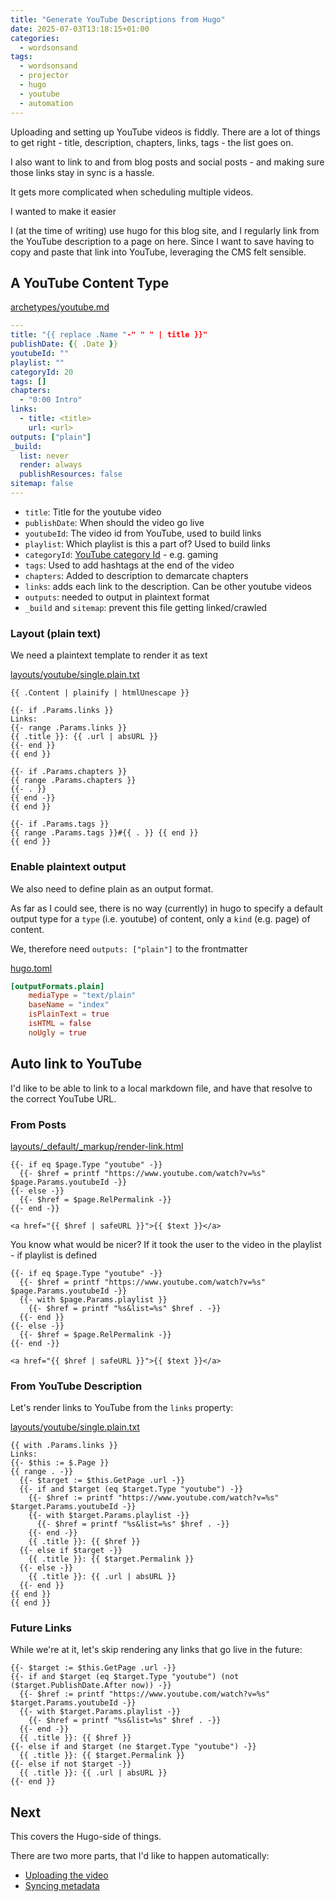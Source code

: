 ```yaml
---
title: "Generate YouTube Descriptions from Hugo"
date: 2025-07-03T13:18:15+01:00
categories:
  - wordsonsand
tags:
  - wordsonsand
  - projector
  - hugo
  - youtube
  - automation
---
```


Uploading and setting up YouTube videos is fiddly. There are a lot of things to
get right - title, description, chapters, links, tags - the list goes on.

I also want to link to and from blog posts and social posts - and making sure
those links stay in sync is a hassle.

It gets more complicated when scheduling multiple videos.

I wanted to make it easier

<!-- more -->

I (at the time of writing) use hugo for this blog site, and I regularly link
from the YouTube description to a page on here. Since I want to save having to
copy and paste that link into YouTube, leveraging the CMS felt sensible.

## A YouTube Content Type

[archetypes/youtube.md](https://github.com/drone-ah/wordsonsand/tree/main/blog/archetypes/youtube.md)

```yaml
---
title: "{{ replace .Name "-" " " | title }}"
publishDate: {{ .Date }}
youtubeId: ""
playlist: ""
categoryId: 20
tags: []
chapters:
  - "0:00 Intro"
links:
  - title: <title>
    url: <url>
outputs: ["plain"]
_build:
  list: never
  render: always
  publishResources: false
sitemap: false
---
```

- `title`: Title for the youtube video
- `publishDate`: When should the video go live
- `youtubeId`: The video id from YouTube, used to build links
- `playlist`: Which playlist is this a part of? Used to build links
- `categoryId`:
  [YouTube category Id](https://mixedanalytics.com/blog/list-of-youtube-video-category-ids/) -
  e.g. gaming
- `tags`: Used to add hashtags at the end of the video
- `chapters`: Added to description to demarcate chapters
- `links`: adds each link to the description. Can be other youtube videos
- `outputs`: needed to output in plaintext format
- `_build` and `sitemap`: prevent this file getting linked/crawled

### Layout (plain text)

We need a plaintext template to render it as text

[layouts/youtube/single.plain.txt](https://github.com/drone-ah/wordsonsand/tree/main/blog/layout/youtube/single.plain.txt)

```gotmpl
{{ .Content | plainify | htmlUnescape }}

{{- if .Params.links }}
Links:
{{- range .Params.links }}
{{ .title }}: {{ .url | absURL }}
{{- end }}
{{ end }}

{{- if .Params.chapters }}
{{ range .Params.chapters }}
{{- . }}
{{ end -}}
{{ end }}

{{- if .Params.tags }}
{{ range .Params.tags }}#{{ . }} {{ end }}
{{ end }}
```

### Enable plaintext output

We also need to define plain as an output format.

As far as I could see, there is no way (currently) in hugo to specify a default
output type for a `type` (i.e. youtube) of content, only a `kind` (e.g. page) of
content.

We, therefore need `outputs: ["plain"]` to the frontmatter

[hugo.toml](https://github.com/drone-ah/wordsonsand/tree/main/blog/hugo.toml)

```toml
[outputFormats.plain]
	mediaType = "text/plain"
	baseName = "index"
	isPlainText = true
	isHTML = false
	noUgly = true
```

## Auto link to YouTube

I'd like to be able to link to a local markdown file, and have that resolve to
the correct YouTube URL.

### From Posts

[layouts/\_default/\_markup/render-link.html](https://github.com/drone-ah/wordsonsand/blob/main/blog/layouts/_default/_markup/render-link.html)

```gotmpl
{{- if eq $page.Type "youtube" -}}
  {{- $href = printf "https://www.youtube.com/watch?v=%s" $page.Params.youtubeId -}}
{{- else -}}
  {{- $href = $page.RelPermalink -}}
{{- end -}}

<a href="{{ $href | safeURL }}">{{ $text }}</a>
```

You know what would be nicer? If it took the user to the video in the playlist -
if playlist is defined

```gotmpl
{{- if eq $page.Type "youtube" -}}
  {{- $href = printf "https://www.youtube.com/watch?v=%s" $page.Params.youtubeId -}}
  {{- with $page.Params.playlist }}
    {{- $href = printf "%s&list=%s" $href . -}}
  {{- end }}
{{- else -}}
  {{- $href = $page.RelPermalink -}}
{{- end -}}

<a href="{{ $href | safeURL }}">{{ $text }}</a>
```

### From YouTube Description

Let's render links to YouTube from the `links` property:

[layouts/youtube/single.plain.txt](https://github.com/drone-ah/wordsonsand/tree/main/blog/layout/youtube/single.plain.txt)

```gotmpl
{{ with .Params.links }}
Links:
{{- $this := $.Page }}
{{ range . -}}
  {{- $target := $this.GetPage .url -}}
  {{- if and $target (eq $target.Type "youtube") -}}
    {{- $href := printf "https://www.youtube.com/watch?v=%s" $target.Params.youtubeId -}}
    {{- with $target.Params.playlist -}}
      {{- $href = printf "%s&list=%s" $href . -}}
    {{- end -}}
    {{ .title }}: {{ $href }}
  {{- else if $target -}}
    {{ .title }}: {{ $target.Permalink }}
  {{- else -}}
    {{ .title }}: {{ .url | absURL }}
  {{- end }}
{{ end }}
{{ end }}
```

### Future Links

While we're at it, let's skip rendering any links that go live in the future:

```gotmpl
{{- $target := $this.GetPage .url -}}
{{- if and $target (eq $target.Type "youtube") (not ($target.PublishDate.After now)) -}}
  {{- $href := printf "https://www.youtube.com/watch?v=%s" $target.Params.youtubeId -}}
  {{- with $target.Params.playlist -}}
    {{- $href = printf "%s&list=%s" $href . -}}
  {{- end -}}
  {{ .title }}: {{ $href }}
{{- else if and $target (ne $target.Type "youtube") -}}
  {{ .title }}: {{ $target.Permalink }}
{{- else if not $target -}}
  {{ .title }}: {{ .url | absURL }}
{{- end }}
```

## Next

This covers the Hugo-side of things.

There are two more parts, that I'd like to happen automatically:

- [Uploading the video](./projector-upload.md)
- [Syncing metadata](./projector-sync.md)
